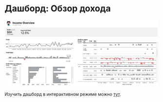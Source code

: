 # Дашборд: Обзор дохода

![alt text](https://github.com/hediogenes/Dashboard-Income_Overview/blob/main/Dashboard.png?raw=true)

Изучить дашборд в интерактивном режиме можно [тут](https://public.tableau.com/views/Kobzev_Income_Overview/HW_2_1?:language=en-US&:display_count=n&:origin=viz_share_link).
